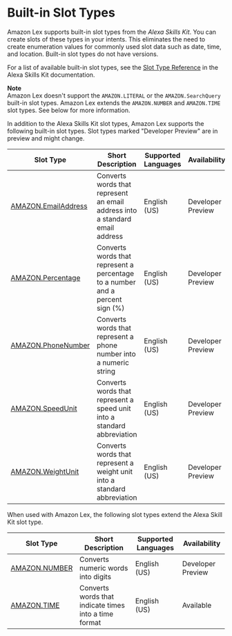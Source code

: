 # Built\-in Slot Types<a name="howitworks-builtins-slots"></a>

Amazon Lex supports built\-in slot types from the *Alexa Skills Kit*\. You can create slots of these types in your intents\. This eliminates the need to create enumeration values for commonly used slot data such as date, time, and location\. Built\-in slot types do not have versions\. 

For a list of available built\-in slot types, see the [Slot Type Reference](https://developer.amazon.com/docs/custom-skills/slot-type-reference.html) in the Alexa Skills Kit documentation\. 

**Note**  
Amazon Lex doesn't support the `AMAZON.LITERAL` or the `AMAZON.SearchQuery` built\-in slot types\. 
Amazon Lex extends the `AMAZON.NUMBER` and `AMAZON.TIME` slot types\. See below for more information\.

In addition to the Alexa Skills Kit slot types, Amazon Lex supports the following built\-in slot types\. Slot types marked "Developer Preview" are in preview and might change\. 


| Slot Type | Short Description | Supported Languages | Availability | 
| --- | --- | --- | --- | 
| [AMAZON\.EmailAddress](built-in-slot-email.md) | Converts words that represent an email address into a standard email address | English \(US\) | Developer Preview | 
| [AMAZON\.Percentage](built-in-slot-percent.md) | Converts words that represent a percentage to a number and a percent sign \(%\) | English \(US\) | Developer Preview | 
| [AMAZON\.PhoneNumber](built-in-slot-phone.md) | Converts words that represent a phone number into a numeric string | English \(US\) | Developer Preview | 
| [AMAZON\.SpeedUnit](built-in-slot-speed.md) | Converts words that represent a speed unit into a standard abbreviation | English \(US\) | Developer Preview | 
| [AMAZON\.WeightUnit](built-in-slot-weight.md) | Converts words that represent a weight unit into a standard abbreviation  | English \(US\) | Developer Preview | 

When used with Amazon Lex, the following slot types extend the Alexa Skill Kit slot type\. 


| Slot Type | Short Description | Supported Languages | Availability | 
| --- | --- | --- | --- | 
| [AMAZON\.NUMBER](built-in-slot-number.md) | Converts numeric words into digits | English \(US\) | Developer Preview | 
| [AMAZON\.TIME](built-in-slot-time.md) | Converts words that indicate times into a time format | English \(US\) | Available | 